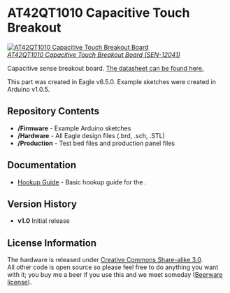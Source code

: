 AT42QT1010 Capacitive Touch Breakout
====================================

[![AT42QT1010 Capacitive Touch Breakout Board](https://dlnmh9ip6v2uc.cloudfront.net/images/products/1/2/0/4/1/12041-01.jpg)  
*AT42QT1010 Capacitive Touch Breakout Board (SEN-12041)*](https://www.sparkfun.com/products/12041)

Capacitive sense breakout board. [The datasheet can be found here.](http://www.atmel.com/Images/Atmel-9541-AT42-QTouch-BSW-AT42QT1010_Datasheet.pdf)

This part was created in Eagle v6.5.0. Example sketches were created in Arduino v1.0.5.

Repository Contents
-------------------

* **/Firmware** - Example Arduino sketches
* **/Hardware** - All Eagle design files (.brd, .sch, .STL)
* **/Production** - Test bed files and production panel files

Documentation
-------------------

* [Hookup Guide](https://learn.sparkfun.com/tutorials/at42qt1010-capacitive-touch-breakout-hookup-guide) - Basic hookup guide for the .

Version History
---------------
* **v1.0** Initial release

License Information
-------------------
The hardware is released under [Creative Commons Share-alike 3.0](http://creativecommons.org/licenses/by-sa/3.0/).  
All other code is open source so please feel free to do anything you want with it; you buy me a beer if you use this and we meet someday ([Beerware license](http://en.wikipedia.org/wiki/Beerware)).
